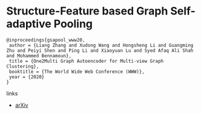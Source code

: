 # Structure-Feature based Graph Self-adaptive Pooling

```
@inproceedings{gsapool_www20,
 author = {Liang Zhang and Xudong Wang and Hongsheng Li and Guangming Zhu and Peiyi Shen and Ping Li and Xiaoyuan Lu and Syed Afaq Ali Shah and Mohammed Bennamoun},
 title = {One2Multi Graph Autoencoder for Multi-view Graph Clustering},
 booktitle = {The World Wide Web Conference (WWW)},
 year = {2020}
} 
```

links
- [arXiv](https://arxiv.org/abs/2002.00848)
